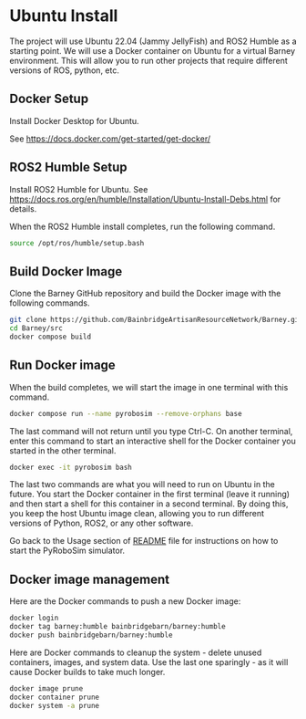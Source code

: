 # Ubuntu Install

The project will use Ubuntu 22.04 (Jammy JellyFish) and ROS2 Humble as a starting point. We will use a Docker container on Ubuntu for a virtual Barney environment. This will allow you to run other projects that require different versions of ROS, python, etc.

## Docker Setup

Install Docker Desktop for Ubuntu.

See https://docs.docker.com/get-started/get-docker/

## ROS2 Humble Setup

Install ROS2 Humble for Ubuntu.
See https://docs.ros.org/en/humble/Installation/Ubuntu-Install-Debs.html for details.

When the ROS2 Humble install completes, run the following command.

```bash
source /opt/ros/humble/setup.bash
```

## Build Docker Image

Clone the Barney GitHub repository and build the Docker image with the following commands.

```bash
git clone https://github.com/BainbridgeArtisanResourceNetwork/Barney.git
cd Barney/src
docker compose build
```

## Run Docker image
When the build completes, we will start the image in one terminal with this command.

```bash
docker compose run --name pyrobosim --remove-orphans base
```

The last command will not return until you type Ctrl-C. On another terminal, enter this command to start an interactive shell for the Docker container you started in the other terminal.

```bash
docker exec -it pyrobosim bash
```

The last two commands are what you will need to run on Ubuntu in the future. You start the Docker container in the first terminal (leave it running) and then start a shell for this container in a second terminal. By doing this, you keep the host Ubuntu image clean, allowing you to run different versions of Python, ROS2, or any other software.

Go back to the Usage section of [README](./README.md) file for instructions on how to start the PyRoboSim simulator.

## Docker image management

Here are the Docker commands to push a new Docker image:

```bash
docker login
docker tag barney:humble bainbridgebarn/barney:humble
docker push bainbridgebarn/barney:humble
```

Here are Docker commands to cleanup the system - delete unused containers, images, and system data. Use the last one sparingly - as it will cause Docker builds to take much longer.

```bash
docker image prune
docker container prune
docker system -a prune
```
